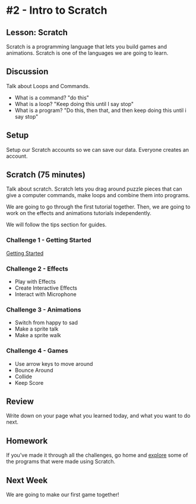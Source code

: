 # #2 - Intro to Scratch

## Lesson: Scratch
Scratch is a programming language that lets you build games and animations.  Scratch is one of the languages we are going to learn.

## Discussion
Talk about Loops and Commands.
* What is a command?  "do this"
* What is a loop? "Keep doing this until I say stop"
* What is a program? "Do this, then that, and then keep doing this until i say stop"

## Setup
Setup our Scratch accounts so we can save our data.  Everyone creates an account.

## Scratch (75 minutes)
Talk about scratch.  Scratch lets you drag around puzzle pieces that can give a computer commands, make loops and combine them into programs.

We are going to go through the first tutorial together.  Then, we are going to work on the effects and animations tutorials independently.  

We will follow the tips section for guides.

### Challenge 1 - Getting Started
[Getting Started](http://scratch.mit.edu/projects/editor/?tip_bar=getStarted)

### Challenge 2 - Effects
 * Play with Effects
 * Create Interactive Effects
 * Interact with Microphone

### Challenge 3 - Animations
 * Switch from happy to sad
 * Make a sprite talk
 * Make a sprite walk

### Challenge 4 - Games
 * Use arrow keys to move around
 * Bounce Around
 * Collide
 * Keep Score

## Review 
Write down on your page what you learned today, and what you want to do next.

## Homework
If you've made it through all the challenges, go home and [explore](http://scratch.mit.edu/explore/?date=this_month) some of the programs that were made using Scratch.

## Next Week
We are going to make our first game together!
